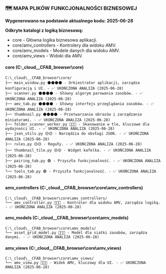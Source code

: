 ### 🗺️ MAPA PLIKÓW FUNKCJONALNOŚCI BIZNESOWEJ

**Wygenerowano na podstawie aktualnego kodu: 2025-06-28**

**Odkryte katalogi z logiką biznesową:**

- core - Główna logika biznesowa aplikacji.
- core/amv_controllers - Kontrolery dla widoku AMV.
- core/amv_models - Modele danych dla widoku AMV.
- core/amv_views - Widoki dla AMV.

#### **core** (C:\_cloud\__CFAB_browser\core)
```
C:\_cloud\__CFAB_browser\core/
├── main_window.py ⚫⚫⚫⚫ - Orkiestrator aplikacji, zarządza konfiguracją i UI. - ✅ UKOŃCZONA ANALIZA (2025-06-28)
├── scanner.py ⚫⚫⚫⚫ - Główny algorym parowania zasobów. - ✅ UKOŃCZONA ANALIZA (2025-06-28)
├── amv_tab.py ⚫⚫⚫⚫ - Główny interfejs przeglądania zasobów. - ✅ UKOŃCZONA ANALIZA (2025-06-28)
├── thumbnail.py ⚫⚫⚫⚫ - Przetwarzanie obrazów i zarządzanie miniaturami. - ✅ UKOŃCZONA ANALIZA (2025-06-28)
├── folder_scanner_worker.py 🔴🔴🔴 - Skanowanie w tle, kluczowe dla wydajności UI. - ✅ UKOŃCZONA ANALIZA (2025-06-28)
├── json_utils.py 🟡🟡 - Narzędzia do obsługi JSON. - ✅ UKOŃCZONA ANALIZA (2025-06-28)
├── rules.py 🟡🟡 - Reguły. - ✅ UKOŃCZONA ANALIZA (2025-06-28)
├── thumbnail_tile.py 🟡🟡 - Widget kafelka. - ✅ UKOŃCZONA ANALIZA (2025-06-28)
├── pairing_tab.py 🟢 - Przyszła funkcjonalność. - ✅ UKOŃCZONA ANALIZA (2025-06-28)
└── tools_tab.py 🟢 - Przyszła funkcjonalność. - ✅ UKOŃCZONA ANALIZA (2025-06-28)
```

#### **amv_controllers** (C:\_cloud\__CFAB_browser\core\amv_controllers)
```
C:\_cloud\__CFAB_browser\core\amv_controllers/
└── amv_controller.py 🔴🔴🔴 - Kontroler dla widoku AMV, zarządza logiką. - ✅ UKOŃCZONA ANALIZA (2025-06-28)
```

#### **amv_models** (C:\_cloud\__CFAB_browser\core\amv_models)
```
C:\_cloud\__CFAB_browser\core\amv_models/
└── asset_grid_model.py 🔴🔴🔴 - Model dla siatki zasobów, zarządza danymi. - ✅ UKOŃCZONA ANALIZA (2025-06-28)
```

#### **amv_views** (C:\_cloud\__CFAB_browser\core\amv_views)
```
C:\_cloud\__CFAB_browser\core\amv_views/
└── amv_view.py 🔴🔴🔴 - Widok AMV, kluczowy dla UI. - ✅ UKOŃCZONA ANALIZA (2025-06-28)
```
